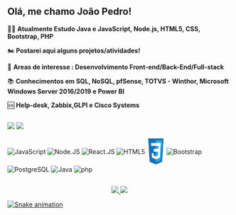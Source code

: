 ## **Olá, me chamo João Pedro!**


👨‍🎓  **Atualmente Estudo Java e JavaScript, Node.js, HTML5, CSS, Bootstrap, PHP** 

🏍   **Postarei aqui alguns projetos/atividades!**

👔  **Areas de interesse : Desenvolvimento Front-end/Back-End/Full-stack**

📚  **Conhecimentos em SQL, NoSQL, pfSense, TOTVS - Winthor, Microsoft Windows Server 2016/2019 e Power BI**

🆘  **Help-desk, Zabbix,GLPI e Cisco Systems**


## 
<div>
  <a href = "mailto:joao_entreprise@hotmail.com"><img  height = "35" src="https://img.shields.io/badge/Microsoft_Outlook-0078D4?style=for-the-badge&logo=microsoft-outlook&logoColor=white"></a>
  <a href=https://www.linkedin.com/in/joao-dev-starter target="_blank"><img  height = "35" src="https://img.shields.io/badge/-LinkedIn-%230077B5?style=for-the-badge&logo=linkedin&logoColor=white" target="_blank"></a> 
</div


##

<div style="display: inline_block"><br>
  	<img align="center" alt="JavaScript" height="40" width="40" src="https://cdn.jsdelivr.net/gh/devicons/devicon/icons/javascript/javascript-original.svg" />
  	<img align="center" alt="Node.JS" height="40" width="40" src="https://cdn.jsdelivr.net/gh/devicons/devicon/icons/nodejs/nodejs-plain-wordmark.svg"/>
  	<img align="center" alt="React.JS" height="40" width="40" src="https://cdn.jsdelivr.net/gh/devicons/devicon/icons/react/react-original-wordmark.svg"/>
  	<img align="center" alt="HTML5" height="40" width="40" src="https://cdn.jsdelivr.net/gh/devicons/devicon/icons/html5/html5-original.svg"/>		
  	<img align="center" alt="CSS" height="60" width="40" src="https://raw.githubusercontent.com/devicons/devicon/master/icons/css3/css3-original.svg">
 	<img align="center" alt="Bootstrap" height="40" width="40" src="https://cdn.jsdelivr.net/gh/devicons/devicon/icons/bootstrap/bootstrap-plain-wordmark.svg"/>
	<img align="center" alt="PostgreSQL" height="40" width="40" src="https://cdn.jsdelivr.net/gh/devicons/devicon/icons/postgresql/postgresql-plain-wordmark.svg"/>
	<img align="center" alt="Java" height="40" width="40" src="https://cdn.jsdelivr.net/gh/devicons/devicon/icons/java/java-original-wordmark.svg"/>
        <img align="center" alt="php" height="60" width="60" src="https://cdn.jsdelivr.net/gh/devicons/devicon/icons/php/php-original.svg">
	 
</div>

##
																																					 
<div align="center">
  <a href="https://github.com/JoaoPDeveloper">
  <img height="180em" src="https://github-readme-stats.vercel.app/api?username=JoaoPDeveloper&show_icons=true&theme=dracula&include_all_commits=true&count_private=true"/>
  <img height="180em" src="https://github-readme-stats.vercel.app/api/top-langs/?username=JoaoPDeveloper&layout=compact&langs_count=7&theme=dracula"/>
</div>		
																																			   


																																			   
 ![Snake animation](https://github.com/JoaoPDeveloper/JoaoPDeveloper/blob/output/github-contribution-grid-snake.svg)
